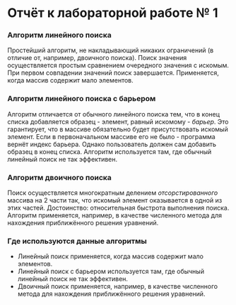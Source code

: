 # Отчёт к лабораторной работе № 1 #
### Алгоритм линейного поиска ###
Простейший алгоритм, не накладывающий никаких ограничений (в отличие от, например, двоичного поиска). Поиск значения осуществляется простым сравнением очередного значения с искомым. При первом совпадении значений поиск завершается. Применяется, когда массив содержит мало элементов.
### Алгоритм линейного поиска c барьером ###

Алгоритм отличается от обычного линейного поиска тем, что в конец списка добавляется образец - элемент, равный искомому - _барьер_. Это гарантирует, что в массиве обязательно будет присутствовать искомый элемент. Если в первоначальном массиве его не было - программа вернёт индекс барьера. Однако пользователь должен сам добавить образец в конец списка. Алгоритм используется там, где обычный линейный поиск не так эффективен.

### Алгоритм двоичного поиска ###
Поиск осуществляется многократным делением _отсорстированного_ массива на 2 части так, что искомый элемент оказывается в одной из этих частей. Достоинство: относительная быстрота выполнения поиска. Алгоритм применяется, например, в качестве численного метода для нахождения приближённого решения уравнений.
### Где используются данные алгоритмы ###
* Линейный поиск применяется, когда массив содержит мало элементов.
* Линейный поиск с барьером используется там, где обычный линейный поиск не так эффективен.
* Двоичный поиск применяется, например, в качестве численного метода для нахождения приближённого решения уравнений.
